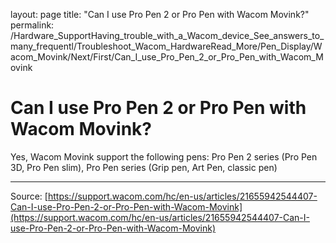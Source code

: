 layout: page
title: "Can I use Pro Pen 2 or Pro Pen with Wacom Movink?"
permalink: /Hardware_SupportHaving_trouble_with_a_Wacom_device_See_answers_to_many_frequentl/Troubleshoot_Wacom_HardwareRead_More/Pen_Display/Wacom_Movink/Next/First/Can_I_use_Pro_Pen_2_or_Pro_Pen_with_Wacom_Movink

# Can I use Pro Pen 2 or Pro Pen with Wacom Movink?

Yes, Wacom Movink support the following pens: 
Pro Pen 2 series (Pro Pen 3D, Pro Pen slim), Pro Pen series (Grip pen, Art Pen, classic pen)

---
Source: [https://support.wacom.com/hc/en-us/articles/21655942544407-Can-I-use-Pro-Pen-2-or-Pro-Pen-with-Wacom-Movink](https://support.wacom.com/hc/en-us/articles/21655942544407-Can-I-use-Pro-Pen-2-or-Pro-Pen-with-Wacom-Movink)
